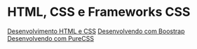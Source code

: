 # HTML, CSS e Frameworks CSS
[Desenvolvimento HTML e CSS](https://youtu.be/Cwvf8DyRVSI)
[Desenvolvendo com Boostrap](https://youtu.be/FPmtgqRsQF4)
[Desenvolvendo com PureCSS](https://youtu.be/U1MB6VbS04Q)
